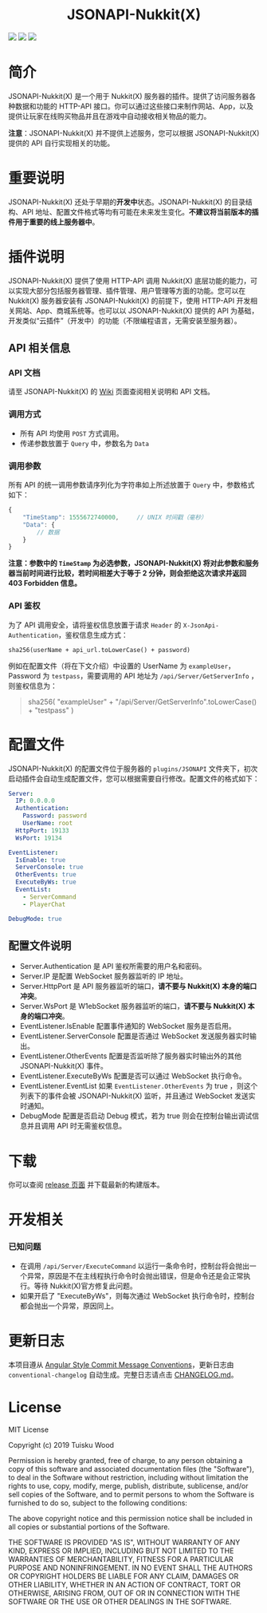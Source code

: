 <h1 align="center">
    JSONAPI-Nukkit(X)
</h1>

[![](https://img.shields.io/badge/NUKKIT-1.0-blue?style=flat-square)](https://ci.nukkitx.com/job/NukkitX/job/Nukkit/job/master/)
![](https://img.shields.io/badge/JDK-≥1.8-blue?style=flat-square)
[![](https://img.shields.io/badge/LICENSE-MIT-green?style=flat-square)](./LICENSE)

# 简介
JSONAPI-Nukkit(X) 是一个用于 Nukkit(X) 服务器的插件。提供了访问服务器各种数据和功能的 HTTP-API 接口。你可以通过这些接口来制作网站、App，以及提供让玩家在线购买物品并且在游戏中自动接收相关物品的能力。

**注意**：JSONAPI-Nukkit(X) 并不提供上述服务，您可以根据 JSONAPI-Nukkit(X) 提供的 API 自行实现相关的功能。

# 重要说明
JSONAPI-Nukkit(X) 还处于早期的**开发中**状态。JSONAPI-Nukkit(X) 的目录结构、API 地址、配置文件格式等均有可能在未来发生变化。**不建议将当前版本的插件用于重要的线上服务器中**。

# 插件说明
JSONAPI-Nukkit(X) 提供了使用 HTTP-API 调用 Nukkit(X) 底层功能的能力，可以实现大部分包括服务器管理、插件管理、用户管理等方面的功能。您可以在 Nukkit(X) 服务器安装有 JSONAPI-Nukkit(X) 的前提下，使用 HTTP-API 开发相关网站、App、商城系统等。也可以以 JSONAPI-Nukkit(X) 提供的 API 为基础，开发类似“云插件”（开发中）的功能（不限编程语言，无需安装至服务器）。

## API 相关信息

### API 文档
请至 JSONAPI-Nukkit(X) 的 [Wiki](https://github.com/Tuisku-L/JSONAPI-NukkitX/wiki) 页面查阅相关说明和 API 文档。

### 调用方式

- 所有 API 均使用 `POST` 方式调用。
- 传递参数放置于 `Query` 中，参数名为 `Data`

### 调用参数

所有 API 的统一调用参数请序列化为字符串如上所述放置于 `Query` 中，参数格式如下：

```javascript
{
    "TimeStamp": 1555672740000,     // UNIX 时间戳（毫秒）
    "Data": {
        // 数据
    }
}
```

**注意：参数中的 `TimeStamp` 为必选参数，JSONAPI-Nukkit(X) 将对此参数和服务器当前时间进行比较，若时间相差大于等于 2 分钟，则会拒绝这次请求并返回 403 Forbidden 信息。**

### API 鉴权

为了 API 调用安全，请将鉴权信息放置于请求 `Header` 的 `X-JsonApi-Authentication`，鉴权信息生成方式：

```
sha256(userName + api_url.toLowerCase() + password)
```

例如在配置文件（将在下文介绍）中设置的 UserName 为 `exampleUser`，Password 为 `testpass`，需要调用的 API 地址为 `/api/Server/GetServerInfo` ，则鉴权信息为：

> sha256( "exampleUser" + "/api/Server/GetServerInfo".toLowerCase() + "testpass" )

# 配置文件
JSONAPI-Nukkit(X) 的配置文件位于服务器的 `plugins/JSONAPI` 文件夹下，初次启动插件会自动生成配置文件，您可以根据需要自行修改。配置文件的格式如下：

```YAML
Server:
  IP: 0.0.0.0
  Authentication:
    Password: password
    UserName: root
  HttpPort: 19133
  WsPort: 19134

EventListener:
  IsEnable: true
  ServerConsole: true
  OtherEvents: true
  ExecuteByWs: true
  EventList:
    - ServerCommand
    - PlayerChat

DebugMode: true
```

## 配置文件说明

- Server.Authentication 是 API 鉴权所需要的用户名和密码。
- Server.IP 是配置 WebSocket 服务器监听的 IP 地址。
- Server.HttpPort 是 API 服务器监听的端口，**请不要与 Nukkit(X) 本身的端口冲突**。
- Server.WsPort 是 W1ebSocket 服务器监听的端口，**请不要与 Nukkit(X) 本身的端口冲突**。
- EventListener.IsEnable 配置事件通知的 WebSocket 服务是否启用。
- EventListener.ServerConsole 配置是否通过 WebSocket 发送服务器实时输出。
- EventListener.OtherEvents 配置是否监听除了服务器实时输出外的其他 JSONAPI-Nukkit(X) 事件。
- EventListener.ExecuteByWs 配置是否可以通过 WebSocket 执行命令。
- EventListener.EventList 如果 `EventListener.OtherEvents` 为 true ，则这个列表下的事件会被 JSONAPI-Nukkit(X) 监听，并且通过 WebSocket 发送实时通知。
- DebugMode 配置是否启动 Debug 模式，若为 true 则会在控制台输出调试信息并且调用 API 时无需鉴权信息。

# 下载

你可以查阅 [release 页面](https://github.com/Tuisku-L/JSONAPI-NukkitX/releases) 并下载最新的构建版本。

# 开发相关

### 已知问题
- 在调用 `/api/Server/ExecuteCommand` 以运行一条命令时，控制台将会抛出一个异常，原因是不在主线程执行命令时会抛出错误，但是命令还是会正常执行。等待 Nukkit(X)官方修复此问题。
- 如果开启了 "ExecuteByWs"，则每次通过 WebSocket 执行命令时，控制台都会抛出一个异常，原因同上。

# 更新日志
本项目遵从 [Angular Style Commit Message Conventions](https://gist.github.com/stephenparish/9941e89d80e2bc58a153)，更新日志由 `conventional-changelog` 自动生成。完整日志请点击 [CHANGELOG.md](./CHANGELOG.md)。

# License
MIT License

Copyright (c) 2019 Tuisku Wood

Permission is hereby granted, free of charge, to any person obtaining a copy of this software and associated documentation files (the "Software"), to deal in the Software without restriction, including without limitation the rights to use, copy, modify, merge, publish, distribute, sublicense, and/or sell copies of the Software, and to permit persons to whom the Software is furnished to do so, subject to the following conditions:

The above copyright notice and this permission notice shall be included in all copies or substantial portions of the Software.

THE SOFTWARE IS PROVIDED "AS IS", WITHOUT WARRANTY OF ANY KIND, EXPRESS OR IMPLIED, INCLUDING BUT NOT LIMITED TO THE WARRANTIES OF MERCHANTABILITY, FITNESS FOR A PARTICULAR PURPOSE AND NONINFRINGEMENT. IN NO EVENT SHALL THE AUTHORS OR COPYRIGHT HOLDERS BE LIABLE FOR ANY CLAIM, DAMAGES OR OTHER LIABILITY, WHETHER IN AN ACTION OF CONTRACT, TORT OR OTHERWISE, ARISING FROM, OUT OF OR IN CONNECTION WITH THE SOFTWARE OR THE USE OR OTHER DEALINGS IN THE SOFTWARE.